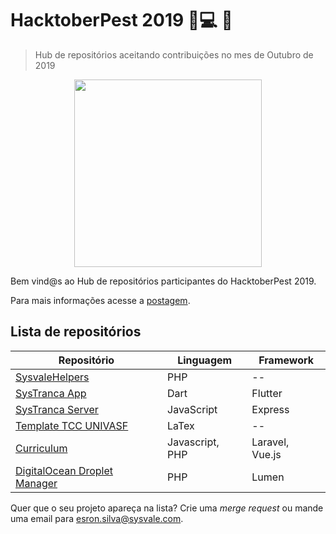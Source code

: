 # HacktoberPest 2019 🍻💻 🎉
> Hub de repositórios aceitando contribuições no mes de Outubro de 2019

<p align="center">
  <img height="300" src="img/hacktoberbanner.png">
</p>

Bem vind@s ao Hub de repositórios participantes do HacktoberPest 2019.

Para mais informações acesse a [postagem](https://medium.com/sysvale/hacktoberpest-2019-8761a969c85e).

## Lista de repositórios


| Repositório                                                                        | Linguagem            | Framework          |
|------------------------------------------------------------------------------------|----------------------|--------------------|
| [SysvaleHelpers](https://github.com/Sysvale/helpers) | PHP | -- |
| [SysTranca App](https://github.com/esron/systranca_app) | Dart | Flutter |
| [SysTranca Server](https://github.com/esron/systranca-server) | JavaScript | Express |
| [Template TCC UNIVASF](https://github.com/Gabrielr2508/template-tcc-latex-univasf) | LaTex  | -- |
| [Curriculum](https://github.com/Gabrielr2508/curriculum) | Javascript, PHP | Laravel, Vue.js |
| [DigitalOcean Droplet Manager](https://github.com/lissonpsantos2/digitalocean-droplet-manager) | PHP | Lumen |

Quer que o seu projeto apareça na lista? Crie uma _merge request_ ou mande uma email para esron.silva@sysvale.com.
